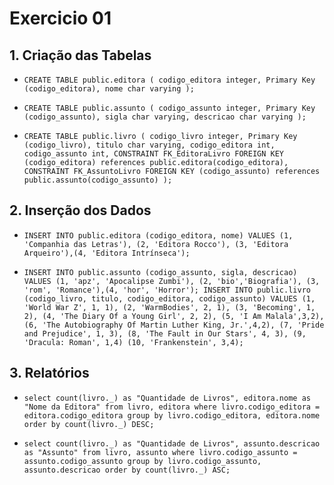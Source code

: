 # Exercicio 01

## 1. Criação das Tabelas

- `CREATE TABLE public.editora ( codigo_editora integer, Primary Key (codigo_editora), nome char varying );`

- `CREATE TABLE public.assunto ( codigo_assunto integer, Primary Key (codigo_assunto), sigla char varying, descricao char varying );`

- `CREATE TABLE public.livro ( codigo_livro integer, Primary Key (codigo_livro), titulo char varying, codigo_editora int, codigo_assunto int, CONSTRAINT FK_EditoraLivro FOREIGN KEY (codigo_editora) references public.editora(codigo_editora), CONSTRAINT FK_AssuntoLivro FOREIGN KEY (codigo_assunto) references public.assunto(codigo_assunto) );`

## 2. Inserção dos Dados

- `INSERT INTO public.editora (codigo_editora, nome) VALUES (1, 'Companhia das Letras'), (2, 'Editora Rocco'), (3, 'Editora Arqueiro'),(4, 'Editora Intrínseca');`

- `INSERT INTO public.assunto (codigo_assunto, sigla, descricao) VALUES (1, 'apz', 'Apocalipse Zumbi'), (2, 'bio','Biografia'), (3, 'rom', 'Romance'),(4, 'hor', 'Horror'); INSERT INTO public.livro (codigo_livro, titulo, codigo_editora, codigo_assunto) VALUES (1, 'World War Z', 1, 1), (2, 'WarmBodies', 2, 1), (3, 'Becoming', 1, 2), (4, 'The Diary Of a Young Girl', 2, 2), (5, 'I Am Malala',3,2), (6, 'The Autobiography Of Martin Luther King, Jr.',4,2), (7, 'Pride and Prejudice', 1, 3), (8, 'The Fault in Our Stars', 4, 3), (9, 'Dracula: Roman', 1,4) (10, 'Frankenstein', 3,4);`

## 3. Relatórios

- `select count(livro._) as "Quantidade de Livros", editora.nome as "Nome da Editora" from livro, editora where livro.codigo_editora = editora.codigo_editora group by livro.codigo_editora, editora.nome order by count(livro._) DESC;`

- `select count(livro._) as "Quantidade de Livros", assunto.descricao as "Assunto" from livro, assunto where livro.codigo_assunto = assunto.codigo_assunto group by livro.codigo_assunto, assunto.descricao order by count(livro._) ASC;`
